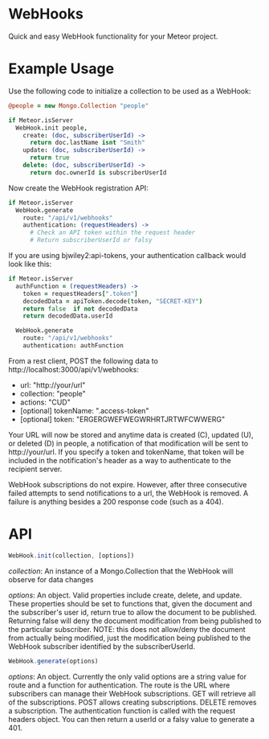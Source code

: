 WebHooks
===

Quick and easy WebHook functionality for your Meteor project.

# Example Usage

Use the following code to initialize a collection to be used as a WebHook:

  ````coffeescript
  @people = new Mongo.Collection "people"

  if Meteor.isServer
    WebHook.init people,
      create: (doc, subscriberUserId) ->
        return doc.lastName isnt "Smith"
      update: (doc, subscriberUserId) ->
        return true
      delete: (doc, subscriberUserId) ->
        return doc.ownerId is subscriberUserId
  ````

Now create the WebHook registration API:

  ````coffeescript
  if Meteor.isServer
    WebHook.generate
      route: "/api/v1/webhooks"
      authentication: (requestHeaders) ->
        # Check an API token within the request header
        # Return subscriberUserId or falsy
  ````

If you are using bjwiley2:api-tokens, your authentication callback would look
like this:

  ````coffeescript
  if Meteor.isServer
    authFunction = (requestHeaders) ->
      token = requestHeaders[".token"]
      decodedData = apiToken.decode(token, "SECRET-KEY")
      return false  if not decodedData
      return decodedData.userId

    WebHook.generate
      route: "/api/v1/webhooks"
      authentication: authFunction
  ````

From a rest client, POST the following data to
http://localhost:3000/api/v1/webhooks:

* url: "http://your/url"
* collection: "people"
* actions: "CUD"
* [optional] tokenName: ".access-token"
* [optional] token: "ERGERGWEFWEGWRHRTJRTWFCWWERG"

Your URL will now be stored and anytime data is created (C), updated (U), or
deleted (D) in people, a notification of that modification will be sent to
http://your/url. If you specify a token and tokenName, that token will be
included in the notification's header as a way to authenticate to the recipient
server.

WebHook subscriptions do not expire.  However, after three consecutive failed
attempts to send notifications to a url, the WebHook is removed.  A failure is
anything besides a 200 response code (such as a 404).

# API

  ````javascript
  WebHook.init(collection, [options])
  ````

  *collection*: An instance of a Mongo.Collection that the WebHook will observe
  for data changes

  *options*: An object. Valid properties include create, delete, and update.
  These properties should be set to functions that, given the document and the
  subscriber's user id, return true to allow the document to be published.
  Returning false will deny the document modification from being published to
  the particular subscriber. NOTE: this does not allow/deny the document from
  actually being modified, just the modification being published to the WebHook
  subscriber identified by the subscriberUserId.

  ````javascript
  WebHook.generate(options)
  ````

  *options*: An object. Currently the only valid options are a string value for
  route and a function for authentication. The route is the URL where
  subscribers can manage their WebHook subscriptions. GET will retrieve all of
  the subscriptions. POST allows creating subscriptions. DELETE removes a
  subscription. The authentication function is called with the request headers
  object. You can then return a userId or a falsy value to generate a 401.
